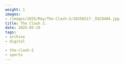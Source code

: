 ```yaml
---
weight: 1
images:
- /images/2025/May/The-Clash-2/20250517-_DSC0404.jpg
title: The Clash 2.
date: 2025-05-19
tags:
- archive
- digital

- the-clash-2
- sports
---
```


